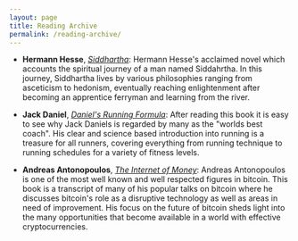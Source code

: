 ```yaml
---
layout: page
title: Reading Archive
permalink: /reading-archive/
---
```

* __Hermann Hesse__, [_Siddhartha_](https://www.amazon.com/Siddhartha-Hermann-Hesse/dp/0553208845): Hermann Hesse's acclaimed novel which accounts the spiritual journey of a man named Siddahrtha. In this journey, Siddhartha lives by various philosophies ranging from asceticism to hedonism, eventually reaching enlightenment after becoming an apprentice ferryman and learning from the river.

* __Jack Daniel__, [_Daniel's Running Formula_](https://www.amazon.com/Daniels-Running-Formula-3rd-Jack/dp/1450431836): After reading this book it is easy to see why Jack Daniels is regarded by many as the "worlds best coach". His clear and science based introduction into running is a treasure for all runners, covering everything from running technique to running schedules for a variety of fitness levels.

* __Andreas Antonopoulos__, [_The Internet of Money_](https://www.amazon.com/Internet-Money-Andreas-M-Antonopoulos/dp/1537000454): Andreas Antonopoulos is one of the most well known and well respected figures in bitcoin. This book is a transcript of many of his popular talks on bitcoin where he discusses bitcoin's role as a disruptive technology as well as  areas in need of improvement. His focus on the future of bitcoin sheds light into the many opportunities that become available in a world with effective cryptocurrencies.


<!---
* [**Deep Learning**](https://www.amazon.com/Deep-Learning-Adaptive-Computation-Machine/dp/0262035618)

* [**The Sovereign Individual: Mastering the Transition to the Information Age**](https://www.amazon.com/Sovereign-Individual-Mastering-Transition-Information/dp/0684832720)

* [**Bitcoin and Cryptocurrency Technologies: A Comprehensive Introduction**](https://www.amazon.com/Bitcoin-Cryptocurrency-Technologies-Comprehensive-Introduction/dp/0691171696)
-->
